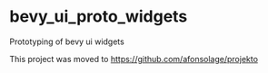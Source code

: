 # bevy_ui_proto_widgets
Prototyping of bevy ui widgets

This project was moved to https://github.com/afonsolage/projekto
